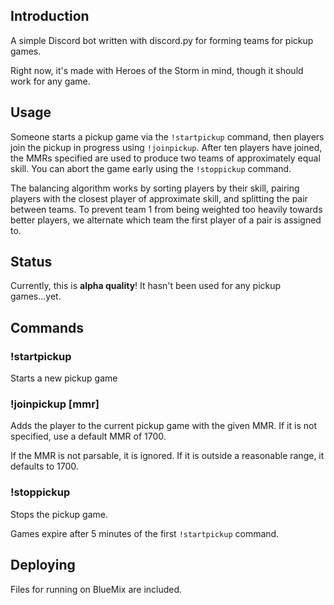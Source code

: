 ## Introduction

A simple Discord bot written with discord.py for forming teams for pickup games.

Right now, it's made with Heroes of the Storm in mind, though it should work for any game.

## Usage

Someone starts a pickup game via the `!startpickup` command, then players join the pickup in progress using `!joinpickup`. After ten players have joined, the MMRs specified are used to produce two teams of approximately equal skill. You can abort the game early using the `!stoppickup` command.

The balancing algorithm works by sorting players by their skill, pairing players with the closest player of approximate skill, and splitting the pair between teams. To prevent team 1 from being weighted too heavily towards better players, we alternate which team the first player of a pair is assigned to.

## Status

Currently, this is **alpha quality**! It hasn't been used for any pickup games...yet.

## Commands

### !startpickup

Starts a new pickup game

### !joinpickup [mmr]

Adds the player to the current pickup game with the given MMR. If it is not specified, use a default MMR of 1700.

If the MMR is not parsable, it is ignored. If it is outside a reasonable range, it defaults to 1700.

### !stoppickup

Stops the pickup game.

Games expire after 5 minutes of the first `!startpickup` command.

## Deploying

Files for running on BlueMix are included.
